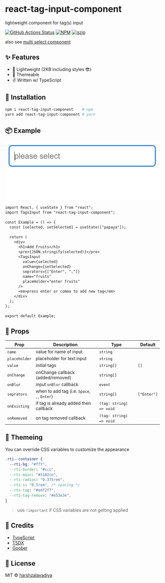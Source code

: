 # react-tag-input-component

lightweight component for tag(s) input

[![GitHub Actions Status](https://github.com/harshzalavadiya/react-tag-input-component/workflows/CI/badge.svg)](https://github.com/harshzalavadiya/react-tag-input-component/actions)
[![NPM](https://img.shields.io/npm/v/react-tag-input-component.svg)](https://npm.im/react-tag-input-component)
[![gzip](https://badgen.net/bundlephobia/minzip/react-tag-input-component@latest)](https://bundlephobia.com/result?p=react-tag-input-component@latest)

also see [multi select component](https://github.com/harshzalavadiya/react-multi-select-component)

## ✨ Features

- 🍃 Lightweight (2KB including styles 😎)
- 💅 Themeable
- ✌ Written w/ TypeScript

## 🔧 Installation

```bash
npm i react-tag-input-component    # npm
yarn add react-tag-input-component # yarn
```

## 📦 Example

![Example](preview.gif)

```tsx
import React, { useState } from "react";
import TagsInput from "react-tag-input-component";

const Example = () => {
  const [selected, setSelected] = useState(["papaya"]);

  return (
    <div>
      <h1>Add Fruits</h1>
      <pre>{JSON.stringify(selected)}</pre>
      <TagsInput
        value={selected}
        onChange={setSelected}
        seprators={["Enter", ","]}
        name="fruits"
        placeHolder="enter fruits"
      />
      <em>press enter or comma to add new tag</em>
    </div>
  );
};

export default Example;
```

## 👀 Props

| Prop          | Description                                  | Type                    | Default     |
| ------------- | -------------------------------------------- | ----------------------- | ----------- |
| `name`        | value for name of input                      | `string`                |             |
| `placeholder` | placeholder for text input                   | `string`                |             |
| `value`       | initial tags                                 | `string[]`              | `[]`        |
| `onChange`    | onChange callback (added/removed)            | `string[]`              |             |
| `onBlur`      | input `onBlur` callback                      | `event`                 |             |
| `seprators`   | when to add tag (i.e. `Space`, `,`, `Enter`) | `string[]`              | `["Enter"]` |
| `onExisting`  | if tag is already added then callback        | `(tag: string) => void` |             |
| `onRemoved`   | on tag removed callback                      | `(tag: string) => void` |             |

## 💅 Themeing

You can override CSS variables to customize the appearance

```css
.rti--container {
  --rti-bg: "#fff",
  --rti-border: "#ccc",
  --rti-main: "#3182ce",
  --rti-radius: "0.375rem",
  --rti-s: "0.5rem", /* spacing */
  --rti-tag: "#edf2f7",
  --rti-tag-remove: "#e53e3e",
}
```

> use `!important` if CSS variables are not getting applied

## 🤠 Credits

- [TypeScript](https://github.com/microsoft/typescript)
- [TSDX](https://github.com/jaredpalmer/tsdx)
- [Goober](https://github.com/cristianbote/goober)

## 📜 License

MIT &copy; [harshzalavadiya](https://github.com/harshzalavadiya)
